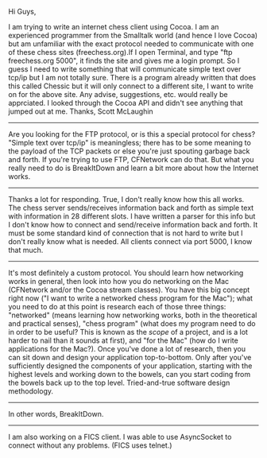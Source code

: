 Hi Guys,

I am trying to write an internet chess client using Cocoa. I am an experienced programmer from the Smalltalk world (and hence I love Cocoa) but am unfamiliar with the exact protocol needed to communicate with one of these chess sites (freechess.org).If I open Terminal, and type "ftp freechess.org 5000", it finds the site and gives me a login prompt. So I guess I need to write something that will communicate simple text over tcp/ip but I am not totally sure. There is a program already written that does this called Chessic but it will only connect to a different site, I want to write on for the above site. Any advise, suggestions, etc. would really be apprciated. I looked through the Cocoa API and didn't see anything that jumped out at me. Thanks, Scott McLaughin

----

Are you looking for the FTP protocol, or is this a special protocol for chess?  "Simple text over tcp/ip" is meaningless; there has to be some meaning to the payload of the TCP packets or else you're just spouting garbage back and forth.  If you're trying to use FTP, CFNetwork can do that.  But what you really need to do is BreakItDown and learn a bit more about how the Internet works.

----
Thanks a lot for responding. True, I don't really know how this all works. The chess server sends/receives information back and forth as simple text with information in 28 different slots. I have written a parser for this info but I don't know how to connect and send/receive information back and forth. It must be some standard kind of connection that is not hard to write but I don't really know what is needed. All clients connect via port 5000, I know that much.

----
It's most definitely a custom protocol.  You should learn how networking works in general, then look into how you do networking on the Mac (CFNetwork and/or the Cocoa stream classes).  You have this big concept right now ("I want to write a networked chess program for the Mac"); what you need to do at this point is research each of those three things: "networked" (means learning how networking works, both in the theoretical and practical senses), "chess program" (what does my program need to do in order to be useful?  This is known as the *scope* of a project, and is a lot harder to nail than it sounds at first), and "for the Mac" (how do I write applications for the Mac?).  Once you've done a lot of research, then you can sit down and design your application top-to-bottom.  Only after you've sufficiently designed the components of your application, starting with the highest levels and working down to the bowels, can you start coding from the bowels back up to the top level.  Tried-and-true software design methodology.

----
In other words, BreakItDown.

----
I am also working on a FICS client. I was able to use AsyncSocket to connect without any problems. (FICS uses telnet.)
